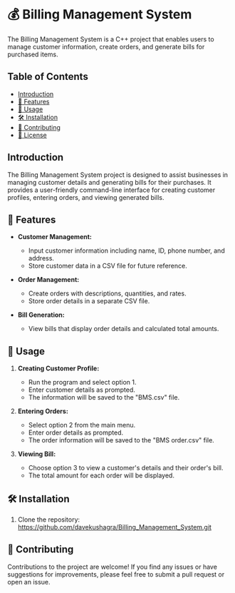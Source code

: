 # 💰 Billing Management System

The Billing Management System is a C++ project that enables users to manage customer information, create orders, and generate bills for purchased items.

## Table of Contents
- [Introduction](#introduction)
- [🚀 Features](#features)
- [📖 Usage](#usage)
- [🛠️ Installation](#installation)
- [🤝 Contributing](#contributing)
- [📜 License](#license)

## Introduction

The Billing Management System project is designed to assist businesses in managing customer details and generating bills for their purchases. It provides a user-friendly command-line interface for creating customer profiles, entering orders, and viewing generated bills.

## 🚀 Features

- **Customer Management:**
  - Input customer information including name, ID, phone number, and address.
  - Store customer data in a CSV file for future reference.

- **Order Management:**
  - Create orders with descriptions, quantities, and rates.
  - Store order details in a separate CSV file.

- **Bill Generation:**
  - View bills that display order details and calculated total amounts.

## 📖 Usage

1. **Creating Customer Profile:**
   - Run the program and select option 1.
   - Enter customer details as prompted.
   - The information will be saved to the "BMS.csv" file.

2. **Entering Orders:**
   - Select option 2 from the main menu.
   - Enter order details as prompted.
   - The order information will be saved to the "BMS order.csv" file.

3. **Viewing Bill:**
   - Choose option 3 to view a customer's details and their order's bill.
   - The total amount for each order will be displayed.

## 🛠️ Installation

1. Clone the repository:
https://github.com/davekushagra/Billing_Management_System.git

## 🤝 Contributing

Contributions to the project are welcome! If you find any issues or have suggestions for improvements, please feel free to submit a pull request or open an issue.
